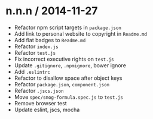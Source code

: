 
n.n.n / 2014-11-27
==================

 * Refactor npm script targets in `package.json`
 * Add link to personal website to copyright in `Readme.md`
 * Add flat badges to `Readme.md`
 * Refactor `index.js`
 * Refactor `test.js`
 * Fix incorrect executive rights on `test.js`
 * Update `.gitignore`, `.npmignore`, bower ignore
 * Add `.eslintrc`
 * Refactor to disallow space after object keys
 * Refactor `package.json`, `component.json`
 * Refactor `.jscs.json`
 * Move `spec/smog-formula.spec.js` to `test.js`
 * Remove browser test
 * Update eslint, jscs, mocha

